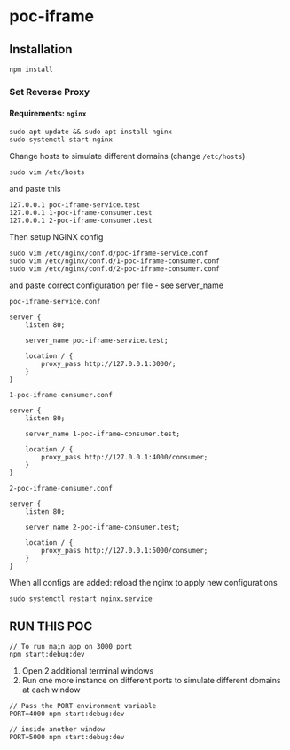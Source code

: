 # poc-iframe


## Installation
```shell
npm install
```

### Set Reverse Proxy

#### Requirements: `nginx`

```shell
sudo apt update && sudo apt install nginx
sudo systemctl start nginx
```

Change hosts to simulate different domains (change `/etc/hosts`)

```shell
sudo vim /etc/hosts
```

and paste this

```
127.0.0.1 poc-iframe-service.test
127.0.0.1 1-poc-iframe-consumer.test
127.0.0.1 2-poc-iframe-consumer.test
```

Then setup NGINX config

```shell
sudo vim /etc/nginx/conf.d/poc-iframe-service.conf
sudo vim /etc/nginx/conf.d/1-poc-iframe-consumer.conf
sudo vim /etc/nginx/conf.d/2-poc-iframe-consumer.conf
```

and paste correct configuration per file - see server_name


`poc-iframe-service.conf`
```
server {
    listen 80;

    server_name poc-iframe-service.test;

    location / {
        proxy_pass http://127.0.0.1:3000/;
    }
}
```

`1-poc-iframe-consumer.conf`
```
server {
    listen 80;

    server_name 1-poc-iframe-consumer.test;

    location / {
        proxy_pass http://127.0.0.1:4000/consumer;
    }
}
```

`2-poc-iframe-consumer.conf`
```
server {
    listen 80;

    server_name 2-poc-iframe-consumer.test;

    location / {
        proxy_pass http://127.0.0.1:5000/consumer;
    }
}
```

When all configs are added: reload the nginx to apply new configurations

```shell
sudo systemctl restart nginx.service
```


## RUN THIS POC
```shell
// To run main app on 3000 port
npm start:debug:dev
```

1. Open 2 additional terminal windows
2. Run one more instance on different ports to simulate different domains at each window

```shell
// Pass the PORT environment variable
PORT=4000 npm start:debug:dev

// inside another window
PORT=5000 npm start:debug:dev
```

